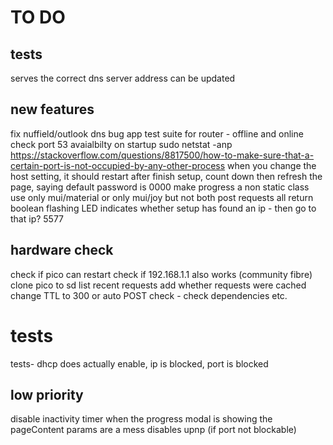 
# TO DO 
## tests
 serves the correct dns server address 
 can be updated

 
## new features
fix nuffield/outlook dns bug
app test suite for router - offline and online
check port 53 avaialbilty on startup sudo netstat -anp
https://stackoverflow.com/questions/8817500/how-to-make-sure-that-a-certain-port-is-not-occupied-by-any-other-process
when you change the host setting, it should restart 
after finish setup, count down then refresh the page, saying default password is 0000 
make progress a non static class
use only mui/material or only mui/joy but not both
post requests all return boolean
flashing LED indicates whether setup has found an ip - then go to that ip?
5577

## hardware check
check if pico can restart
check if 192.168.1.1 also works (community fibre)
clone pico to sd
list recent requests
add whether requests were cached
change TTL to 300 or auto
POST check - check dependencies etc.

# tests
tests-  dhcp does actually enable, ip is blocked, port is blocked

## low priority
disable inactivity timer when the progress modal is showing
the pageContent params are a mess
disables upnp (if port not blockable)
